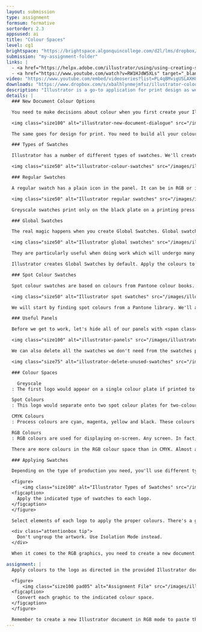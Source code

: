 ```yaml
---
layout: submission
type: assignment
formsum: formative
sortorder: 2.3
appsused: ai
title: "Colour Spaces"
level: cg1
brightspace: "https://brightspace.algonquincollege.com/d2l/lms/dropbox/user/folder_submit_files.d2l?db=354441&grpid=0&isprv=0&bp=0&ou=372612"
submission: "my-assignment-folder"
links: |
  - <a href="https://helpx.adobe.com/illustrator/using/using-creating-swatches.html" target="_blank" title="Adobe: Use & Create Swatches">Adobe: Use & Create Swatches</a>
  - <a href="https://www.youtube.com/watch?v=RW1HJdW5XLs" target="_blank" title="YouTube: The Printing Process">YouTube: The Printing Process</a>
video: "https://www.youtube.com/embed/videoseries?list=PL4qBMvigUSLAXH87Oz_yimA4CSYwV0I1r"
downloads: "https://www.dropbox.com/s/xbalhlynmejmfsz/illustrator-colour-spaces.zip?dl=1"
description: "Illustrator is a go-to application for print design as well as design for the screen. Depending on your intent, you'll need to make decisions about colour. We'll learn to create and edit global, spot, RGB, CMYK colour swatches in Illustrator."
details: |
  ### New Document Colour Options

  You need to make decisions about colour when you first create your Illustrator documents. For example, you can see that when you choose Web from the <span class="command">Profile</span> drop-down menu, you automatically get a document in RGB mode. You would use only RGB colours in this document. If you were to choose RGB colours with the CMYK sliders, you risk that they'll be outside of gammut. That means that they won't display accurately.

  <img class="size100" alt="illustrator-new-document-dialogue" src="/images/illustrator-types-of-swatches/illustrator-new-document-dialogue.jpg">

  The same goes for design for print. You need to build all your colours with the CMYK colour space for four colour process output.

  ### Types of Swatches

  Illustrator has a number of different types of swatches. We'll create some of each of the solid colour swatches and apply them to the provided logo artwork. This is important to us because of how offset printing (or lithography) works.

  <img class="size50" alt="illustrator-colour-swatches" src="/images/illustrator-types-of-swatches/illustrator-types-of-swatches.svg">

  ### Regular Swatches

  A regular swatch has a plain icon in the panel. It can be in RGB or in CMYK. These are meant for use in four colour process printing (CMYK) or design for the screen (RGB).

  <img class="size50" alt="Illustrator regular swatches" src="/images/illustrator-types-of-swatches/illustrator-swatches-regular.svg">

  Greyscale swatches print only on the black plate on a printing press. CMYK swatches are produced across all cyan, magenta, yellow and black plates in four colour process offset printing. RGB swatches are used for design for the screen. If you apply a regular swatch's colour to some artwork, then change the swatch colour, the artwork isn't affected. 

  ### Global Swatches

  The real magic happens when you create Global Swatches. Global swatches can be in CMYK or RGB.

  <img class="size50" alt="Illustrator global swatches" src="/images/illustrator-types-of-swatches/illustrator-swatches-global.svg">

  They are particularly useful when doing work which will undergo many revisions. When Global swatch colours change, the artwork with those colours change too. Notice that spot colour swatches are also global swatches. All swatches that have a triangular corner on them are global.

  Illustrator creates Global Swatches by default. Apply the colours to your art. If you need to change colours, you can double-click on the corresponding swatch to edit it. Once you accept the change, all artwork with that swatch gets the new colour. Like I said, magic.

  ### Spot Colour Swatches

  Spot colour swatches are based on colours from Pantone colour books. Each colour is meant to print on one colour plate on an offset press.

  <img class="size50" alt="Illustrator spot swatches" src="/images/illustrator-types-of-swatches/illustrator-swatches-spot.svg">

  We will start by finding spot colours from a Pantone library. We'll add them to our document's Swatches panel, then apply them to our logo art.

  ### Useful Panels

  Before we get to work, let's hide all of our panels with <span class="command">Shift-Tab</span>, then open only three of them:

  <img class="size100" alt="illustrator-panels" src="/images/illustrator-types-of-swatches/illustrator-panels.jpg">

  We can also delete all the swatches we don't need from the swatches panel from the panel's menu.

  <img class="size75" alt="illustrator-delete-unused-swatches" src="/images/illustrator-types-of-swatches/illustrator-delete-unused-swatches.jpg">

  ### Colour Spaces

    Greyscale
  : The first logo would appear on a single colour plate if printed to press.

  Spot Colours
  : This logo would separate onto two spot colour plates for two-colour printing.

  CMYK Colours
  : Process colours are cyan, magenta, yellow and black. These colours combine on press to produce all printable colours.

  RGB Colours
  : RGB colours are used for displaying on-screen. Any screen. In fact, any colour that's produced with light.

  There are more colours in the RGB colour space than in CMYK. Almost all CMYK colours convert precisely to RGB; not so the other way around. The fact that the CMYK space is so much smaller than the RGB space is the reason why colours change when you switch from RGB to CMYK.

  ### Applying Swatches

  Depending on the type of production you need, you'll use different types of swatches.

  <figure>
      <img class="size100" alt="Illustrator Types of Swatches" src="/images/illustrator-types-of-swatches/types-of-swatches-practice.svg">
  <figcaption>
    Apply the indicated type of swatches to each logo.
  </figcaption>
  </figure>

  Select elements of each logo to apply the proper colours. There's a guide in the provided document.

  <div class="attentionbox tip">
    Don't ungroup the artwork. Use Isolation Mode instead.
  </div>

  When it comes to the RGB graphics, you need to create a new document that's in RGB colour mode. Paste the graphic into this new document and save it as <span class="darkgreen">rgb.ai</span> in our working folder.

assignment: |
  Apply colours to the logo as directed in the provided Illustrator document. Make sure you check your work with the Separations Preview panel.

  <figure>
      <img class="size100 pad05" alt="Assignment File" src="/images/illustrator-types-of-swatches/types-of-swatches-exercise.svg">
  <figcaption>
    Convert each graphic to the indicated colour space.
  </figcaption>
  </figure>

  Remember to create a new Illustrator document in RGB mode to paste the graphic into. Save it into the exercise folder. Save it as <span class="darkgreen">rgb.ai</span>.
---
```

